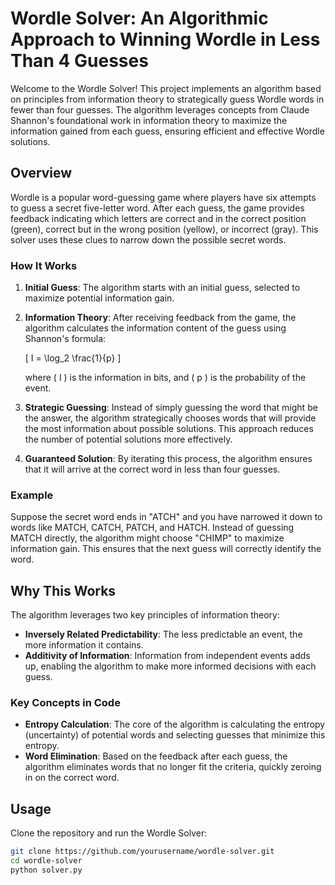 # Wordle Solver: An Algorithmic Approach to Winning Wordle in Less Than 4 Guesses

Welcome to the Wordle Solver! This project implements an algorithm based on principles from information theory to strategically guess Wordle words in fewer than four guesses. The algorithm leverages concepts from Claude Shannon's foundational work in information theory to maximize the information gained from each guess, ensuring efficient and effective Wordle solutions.

## Overview

Wordle is a popular word-guessing game where players have six attempts to guess a secret five-letter word. After each guess, the game provides feedback indicating which letters are correct and in the correct position (green), correct but in the wrong position (yellow), or incorrect (gray). This solver uses these clues to narrow down the possible secret words.

### How It Works

1. **Initial Guess**: The algorithm starts with an initial guess, selected to maximize potential information gain.
  
2. **Information Theory**: After receiving feedback from the game, the algorithm calculates the information content of the guess using Shannon's formula:

   \[
   I = \log_2 \frac{1}{p}
   \]

   where \( I \) is the information in bits, and \( p \) is the probability of the event.

4. **Strategic Guessing**: Instead of simply guessing the word that might be the answer, the algorithm strategically chooses words that will provide the most information about possible solutions. This approach reduces the number of potential solutions more effectively.

5. **Guaranteed Solution**: By iterating this process, the algorithm ensures that it will arrive at the correct word in less than four guesses.

### Example

Suppose the secret word ends in "ATCH" and you have narrowed it down to words like MATCH, CATCH, PATCH, and HATCH. Instead of guessing MATCH directly, the algorithm might choose "CHIMP" to maximize information gain. This ensures that the next guess will correctly identify the word.

## Why This Works

The algorithm leverages two key principles of information theory:

- **Inversely Related Predictability**: The less predictable an event, the more information it contains.
- **Additivity of Information**: Information from independent events adds up, enabling the algorithm to make more informed decisions with each guess.

### Key Concepts in Code

- **Entropy Calculation**: The core of the algorithm is calculating the entropy (uncertainty) of potential words and selecting guesses that minimize this entropy.
- **Word Elimination**: Based on the feedback after each guess, the algorithm eliminates words that no longer fit the criteria, quickly zeroing in on the correct word.

## Usage

Clone the repository and run the Wordle Solver:

```bash
git clone https://github.com/yourusername/wordle-solver.git
cd wordle-solver
python solver.py

